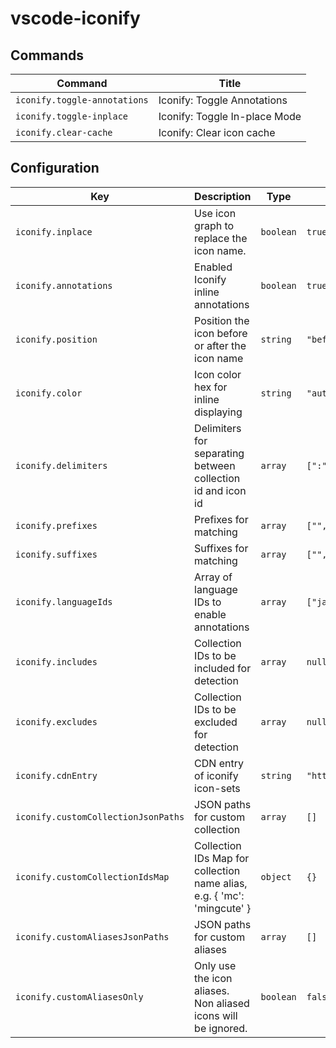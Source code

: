 # vscode-iconify

## Commands

| Command                      | Title                         |
| ---------------------------- | ----------------------------- |
| `iconify.toggle-annotations` | Iconify: Toggle Annotations   |
| `iconify.toggle-inplace`     | Iconify: Toggle In-place Mode |
| `iconify.clear-cache`        | Iconify: Clear icon cache     |

## Configuration

| Key                                 | Description                                                             | Type      | Default                                                                                                     |
| ----------------------------------- | ----------------------------------------------------------------------- | --------- | ----------------------------------------------------------------------------------------------------------- |
| `iconify.inplace`                   | Use icon graph to replace the icon name.                                | `boolean` | `true`                                                                                                      |
| `iconify.annotations`               | Enabled Iconify inline annotations                                      | `boolean` | `true`                                                                                                      |
| `iconify.position`                  | Position the icon before or after the icon name                         | `string`  | `"before"`                                                                                                  |
| `iconify.color`                     | Icon color hex for inline displaying                                    | `string`  | `"auto"`                                                                                                    |
| `iconify.delimiters`                | Delimiters for separating between collection id and icon id             | `array`   | `[":","--","-","/"]`                                                                                        |
| `iconify.prefixes`                  | Prefixes for matching                                                   | `array`   | `["","i-","~icons/"]`                                                                                       |
| `iconify.suffixes`                  | Suffixes for matching                                                   | `array`   | `["","i-"]`                                                                                                 |
| `iconify.languageIds`               | Array of language IDs to enable annotations                             | `array`   | `["javascript","javascriptreact","typescript","typescriptreact","vue","svelte","html","pug","json","yaml"]` |
| `iconify.includes`                  | Collection IDs to be included for detection                             | `array`   | `null`                                                                                                      |
| `iconify.excludes`                  | Collection IDs to be excluded for detection                             | `array`   | `null`                                                                                                      |
| `iconify.cdnEntry`                  | CDN entry of iconify icon-sets                                          | `string`  | `"https://icones.js.org/collections"`                                                                       |
| `iconify.customCollectionJsonPaths` | JSON paths for custom collection                                        | `array`   | `[]`                                                                                                        |
| `iconify.customCollectionIdsMap`    | Collection IDs Map for collection name alias, e.g. { 'mc': 'mingcute' } | `object`  | `{}`                                                                                                        |
| `iconify.customAliasesJsonPaths`    | JSON paths for custom aliases                                           | `array`   | `[]`                                                                                                        |
| `iconify.customAliasesOnly`         | Only use the icon aliases. Non aliased icons will be ignored.           | `boolean` | `false`                                                                                                     |